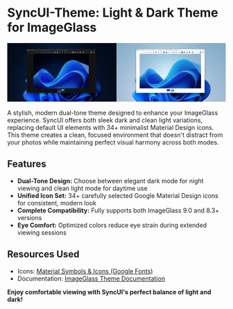 # SyncUI-Theme: Light & Dark Theme for ImageGlass

![screenshot](https://github.com/mdapm9di/SyncUI-Theme/blob/main/screenshot.png)

A stylish, modern dual-tone theme designed to enhance your ImageGlass experience. SyncUI offers both sleek dark and clean light variations, replacing default UI elements with 34+ minimalist Material Design icons. This theme creates a clean, focused environment that doesn't distract from your photos while maintaining perfect visual harmony across both modes.
## Features
- **Dual-Tone Design:** Choose between elegant dark mode for night viewing and clean light mode for daytime use
- **Unified Icon Set:** 34+ carefully selected Google Material Design icons for consistent, modern look
- **Complete Compatibility:** Fully supports both ImageGlass 9.0 and 8.3+ versions
- **Eye Comfort:** Optimized colors reduce eye strain during extended viewing sessions
## Resources Used
* Icons: [Material Symbols & Icons (Google Fonts)](https://fonts.google.com/icons)
* Documentation: [ImageGlass Theme Documentation](https://imageglass.org/docs)

**Enjoy comfortable viewing with SyncUI's perfect balance of light and dark!**

